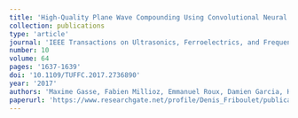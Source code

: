 ```yaml
---
title: 'High-Quality Plane Wave Compounding Using Convolutional Neural Networks'
collection: publications
type: 'article'
journal: 'IEEE Transactions on Ultrasonics, Ferroelectrics, and Frequency Control (TUFFC)'
number: 10
volume: 64
pages: '1637-1639'
doi: '10.1109/TUFFC.2017.2736890'
year: '2017'
authors: 'Maxime Gasse, Fabien Millioz, Emmanuel Roux, Damien Garcia, Hervé Liebgott, Denis Friboulet'
paperurl: 'https://www.researchgate.net/profile/Denis_Friboulet/publication/318980553_High-Quality_Plane_Wave_Compounding_using_Convolutional_Neural_Networks/links/59c90892458515548f3da0f2/High-Quality-Plane-Wave-Compounding-using-Convolutional-Neural-Networks.pdf'
---
```


